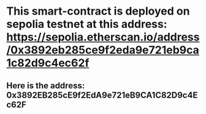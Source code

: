 # This smart-contract is deployed on sepolia testnet at this address: https://sepolia.etherscan.io/address/0x3892eb285ce9f2eda9e721eb9ca1c82d9c4ec62f
## Here is the address: 0x3892EB285cE9f2EdA9e721eB9CA1C82D9c4Ec62F